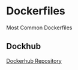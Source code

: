 # Dockerfiles

Most Common Dockerfiles

## Dockhub

[Dockerhub Repository](<https://cloud.docker.com/u/wtog/repository/list>)
